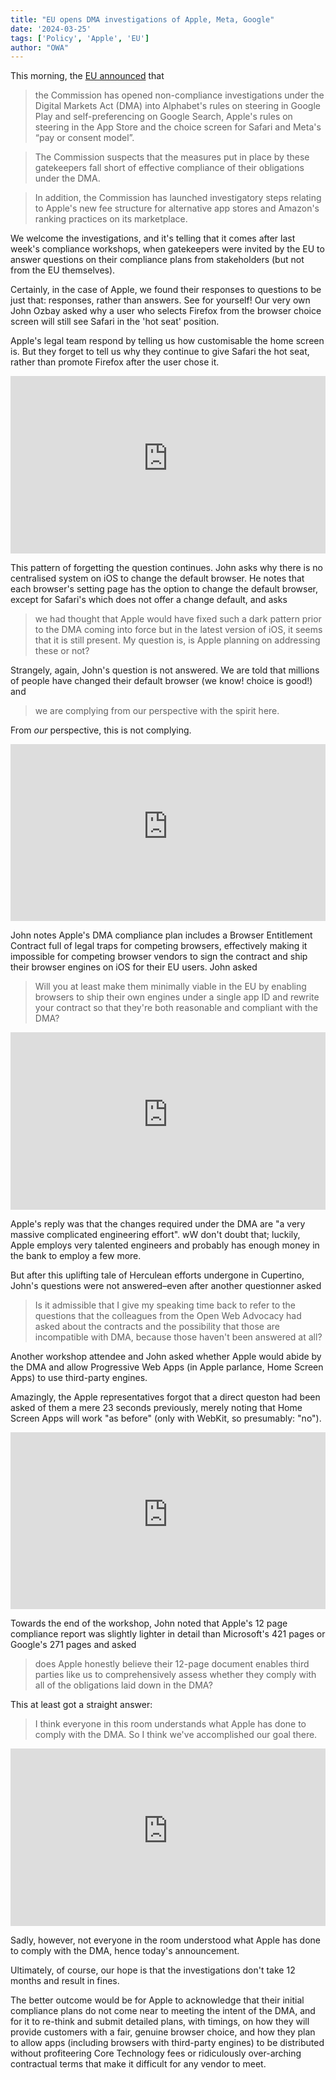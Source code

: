 ```yaml
---
title: "EU opens DMA investigations of Apple, Meta, Google"
date: '2024-03-25'
tags: ['Policy', 'Apple', 'EU']
author: "OWA"
---
```


This morning, the [EU announced](https://ec.europa.eu/commission/presscorner/detail/en/ip_24_1689) that

> the Commission has opened non-compliance investigations under the Digital Markets Act (DMA) into Alphabet's rules on steering in Google Play and self-preferencing on Google Search, Apple's rules on steering in the App Store and the choice screen for Safari and Meta's “pay or consent model”.

> The Commission suspects that the measures put in place by these gatekeepers fall short of effective compliance of their obligations under the DMA.

> In addition, the Commission has launched investigatory steps relating to Apple's new fee structure for alternative app stores and Amazon's ranking practices on its marketplace. 

We welcome the investigations, and it's telling that it comes after last week's compliance workshops, when gatekeepers were invited by the EU to answer questions on their compliance plans from stakeholders (but not from the EU themselves). 

Certainly, in the case of Apple, we found their responses to questions to be just that: responses, rather than answers. See for yourself! Our very own John Ozbay asked why a user who selects Firefox from the browser choice screen will still see Safari in the 'hot seat' position.

Apple's legal team respond by telling us how customisable the home screen is. But they forget to tell us why they continue to give Safari the hot seat, rather than promote Firefox after the user chose it.

<style>.embed-container { position: relative; padding-bottom: 56.25%; height: 0; overflow: hidden; max-width: 100%; } .embed-container iframe, .embed-container object, .embed-container embed { position: absolute; top: 0; left: 0; width: 100%; height: 100%; }</style><div class='embed-container'><iframe src='https://www.youtube-nocookie.com/embed/_m6tQtDpSbM' frameborder='0' allowfullscreen></iframe></div>

This pattern of forgetting the question continues. John asks why there is no centralised system on iOS to change the default browser. He notes that each browser's setting page has the option to change the default browser, except for Safari's which does not offer a change default, and asks 

> we  had thought that Apple would have fixed such
a dark pattern prior to the DMA coming into  force but in the latest version of iOS, it seems that it is still present. My question  is, is Apple planning on addressing these or not?

Strangely, again, John's question is not answered. We are told that millions of people have changed their default browser (we know! choice is good!) and 

> we are complying from our  perspective with the spirit here.
 
From <em>our</em> perspective, this is not complying.

<style>.embed-container { position: relative; padding-bottom: 56.25%; height: 0; overflow: hidden; max-width: 100%; } .embed-container iframe, .embed-container object, .embed-container embed { position: absolute; top: 0; left: 0; width: 100%; height: 100%; }</style><div class='embed-container'><iframe src='https://www.youtube-nocookie.com/embed/AiiU_zBirXc' frameborder='0' allowfullscreen></iframe></div>

John notes Apple's DMA compliance plan includes a Browser Entitlement Contract full of legal traps for competing browsers, effectively making it impossible for competing browser vendors to sign the contract and ship their browser engines on iOS for their EU users. John asked 

> Will you at least make them  minimally viable in the EU by enabling browsers to ship their  own engines under a single app ID and rewrite your contract so  that they're both reasonable and compliant with the DMA?


<style>.embed-container { position: relative; padding-bottom: 56.25%; height: 0; overflow: hidden; max-width: 100%; } .embed-container iframe, .embed-container object, .embed-container embed { position: absolute; top: 0; left: 0; width: 100%; height: 100%; }</style><div class='embed-container'><iframe src='https://www.youtube-nocookie.com/embed/s41Ha8lZ0Zk' frameborder='0' allowfullscreen></iframe></div>

Apple's reply was that the changes required under the DMA are "a very massive complicated engineering effort". wW don't doubt that; luckily, Apple employs very talented engineers and probably has enough money in the bank to employ a few more. 

But after this uplifting tale of Herculean efforts undergone in Cupertino, John's questions were not answered–even after another questionner asked

> Is it admissible that I give my speaking time back
to refer to the questions that the  colleagues from the Open Web Advocacy had asked about the contracts and the possibility that those are incompatible with DMA,  because those haven't been answered at all?

Another workshop attendee and John asked whether Apple would abide by the DMA and allow Progressive Web Apps (in Apple parlance, Home Screen Apps) to use third-party engines.

Amazingly, the Apple representatives forgot that a direct queston had been asked of them a mere 23 seconds previously, merely noting that Home Screen Apps will work "as before" (only with WebKit, so presumably: "no").

<style>.embed-container { position: relative; padding-bottom: 56.25%; height: 0; overflow: hidden; max-width: 100%; } .embed-container iframe, .embed-container object, .embed-container embed { position: absolute; top: 0; left: 0; width: 100%; height: 100%; }</style><div class='embed-container'><iframe src='https://www.youtube-nocookie.com/embed/yHdG_3sSSqQ' frameborder='0' allowfullscreen></iframe></div>

Towards the end of the workshop, John noted that Apple's 12 page compliance report was slightly lighter in detail than Microsoft's 421 pages or Google's 271 pages and asked

> does Apple honestly believe their  12-page document enables third parties like us to comprehensively assess whether they comply with  all of the obligations laid down in the DMA?

This at least got a straight answer:

> I think everyone in this room  understands what Apple has done to comply with the DMA. So I think  we've accomplished our goal there.

<style>.embed-container { position: relative; padding-bottom: 56.25%; height: 0; overflow: hidden; max-width: 100%; } .embed-container iframe, .embed-container object, .embed-container embed { position: absolute; top: 0; left: 0; width: 100%; height: 100%; }</style><div class='embed-container'><iframe src='https://www.youtube-nocookie.com/embed/aR83Cs47A-Y' frameborder='0' allowfullscreen></iframe></div>

Sadly, however, not everyone in the room understood what Apple has done to comply with the DMA, hence today's announcement.

Ultimately, of course, our hope is that the investigations don't take 12 months and result in fines. 

The better outcome would be for Apple to acknowledge that their initial compliance plans do not come near to meeting the intent of the DMA, and for it to re-think and submit detailed plans, with timings, on how they will provide customers with a fair, genuine browser choice, and how they plan to allow apps (including browsers with third-party engines) to be distributed without profiteering Core Technology fees or ridiculously over-arching contractual terms that make it difficult for any vendor to meet. 


